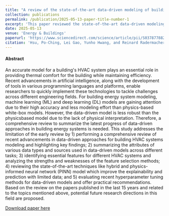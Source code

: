 ```yaml
---
title: "A review of the state-of-the-art data-driven modeling of building HVAC systems"
collection: publications
permalink: /publication/2025-05-13-paper-title-number-1
excerpt: 'This paper reviewed the state-of-the-art data-driven modeling of building HVAC systems'
date: 2025-05-13
venue: 'Energy & Buildings'
paperurl: 'https://www.sciencedirect.com/science/article/pii/S0378778825006115'
citation: 'Hsu, Po-Ching, Lei Gao, Yunho Hwang, and Reinard Radermacher. 2025. “A Review of the State-of-the-Art Data-Driven Modeling of Building HVAC Systems.” Energy and Buildings 342 (September):115881. https://doi.org/10.1016/j.enbuild.2025.115881'
---
```

#### Abstract
An accurate model for a building's HVAC system plays an essential role in providing thermal comfort for the building while maintaining efficiency. Recent advancements in artificial intelligence, along with the development of tools in various programming languages and platforms, enable researchers to quickly implement these technologies to tackle challenges across different engineering fields. For building energy system modeling, machine learning (ML) and deep learning (DL) models are gaining attention due to their high accuracy and less modeling effort than physics-based white-box models. However, the data-driven model is less robust than the physicsbased model due to the lack of physical interpretation. Therefore, a comprehensive review to summarize the latest progress of data-driven approaches in building energy systems is needed. This study addresses the limitation of the early review by 1) performing a comprehensive review of recent advancements in data-driven approaches for building HVAC systems modeling and
highlighting key findings; 2) summarizing the attributes of various data types and sources used in data-driven models across different tasks; 3) identifying essential features for different HVAC systems and analyzing the strengths and weaknesses of the feature selection methods; 4) reviewing the state-of-the-art techniques like hybrid and physics-informed neural network (PINN) model which improve the explainability and prediction with limited data; and 5) evaluating recent hyperparameter tuning methods for data-driven models and offer practical recommendations. Based on the review on the papers published in the last 15 years and related to the topics mentioned above, potential future research directions in this field are proposed.


[Download paper here](https://www.sciencedirect.com/science/article/pii/S0378778825006115)

<!-- Recommended citation: Gao, Lei, Yunho Hwang, and Tao Cao. "An overview of optimization technologies applied in combined cooling, 
heating and power systems." Renewable and Sustainable Energy Reviews 114 (2019): 109344.
-->
